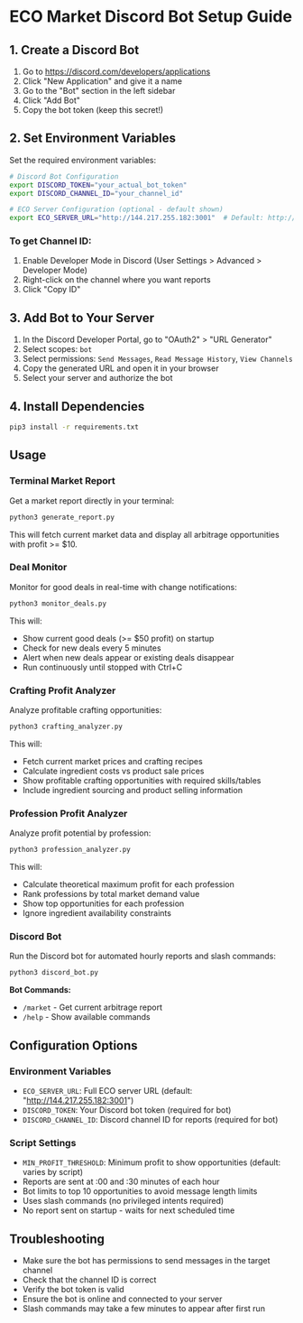 # ECO Market Discord Bot Setup Guide

## 1. Create a Discord Bot

1. Go to https://discord.com/developers/applications
2. Click "New Application" and give it a name
3. Go to the "Bot" section in the left sidebar
4. Click "Add Bot"
5. Copy the bot token (keep this secret!)

## 2. Set Environment Variables

Set the required environment variables:

```bash
# Discord Bot Configuration
export DISCORD_TOKEN="your_actual_bot_token"
export DISCORD_CHANNEL_ID="your_channel_id"

# ECO Server Configuration (optional - default shown)
export ECO_SERVER_URL="http://144.217.255.182:3001"  # Default: http://144.217.255.182:3001
```

### To get Channel ID:
1. Enable Developer Mode in Discord (User Settings > Advanced > Developer Mode)
2. Right-click on the channel where you want reports
3. Click "Copy ID"

## 3. Add Bot to Your Server

1. In the Discord Developer Portal, go to "OAuth2" > "URL Generator"
2. Select scopes: `bot`
3. Select permissions: `Send Messages`, `Read Message History`, `View Channels`
4. Copy the generated URL and open it in your browser
5. Select your server and authorize the bot

## 4. Install Dependencies

```bash
pip3 install -r requirements.txt
```

## Usage

### Terminal Market Report

Get a market report directly in your terminal:

```bash
python3 generate_report.py
```

This will fetch current market data and display all arbitrage opportunities with profit >= $10.

### Deal Monitor

Monitor for good deals in real-time with change notifications:

```bash
python3 monitor_deals.py
```

This will:
- Show current good deals (>= $50 profit) on startup
- Check for new deals every 5 minutes
- Alert when new deals appear or existing deals disappear
- Run continuously until stopped with Ctrl+C

### Crafting Profit Analyzer

Analyze profitable crafting opportunities:

```bash
python3 crafting_analyzer.py
```

This will:
- Fetch current market prices and crafting recipes
- Calculate ingredient costs vs product sale prices
- Show profitable crafting opportunities with required skills/tables
- Include ingredient sourcing and product selling information

### Profession Profit Analyzer

Analyze profit potential by profession:

```bash
python3 profession_analyzer.py
```

This will:
- Calculate theoretical maximum profit for each profession
- Rank professions by total market demand value
- Show top opportunities for each profession
- Ignore ingredient availability constraints

### Discord Bot

Run the Discord bot for automated hourly reports and slash commands:

```bash
python3 discord_bot.py
```

**Bot Commands:**
- `/market` - Get current arbitrage report
- `/help` - Show available commands

## Configuration Options

### Environment Variables
- `ECO_SERVER_URL`: Full ECO server URL (default: "http://144.217.255.182:3001")
- `DISCORD_TOKEN`: Your Discord bot token (required for bot)
- `DISCORD_CHANNEL_ID`: Discord channel ID for reports (required for bot)

### Script Settings
- `MIN_PROFIT_THRESHOLD`: Minimum profit to show opportunities (default: varies by script)
- Reports are sent at :00 and :30 minutes of each hour
- Bot limits to top 10 opportunities to avoid message length limits
- Uses slash commands (no privileged intents required)
- No report sent on startup - waits for next scheduled time

## Troubleshooting

- Make sure the bot has permissions to send messages in the target channel
- Check that the channel ID is correct
- Verify the bot token is valid
- Ensure the bot is online and connected to your server
- Slash commands may take a few minutes to appear after first run